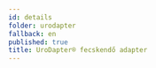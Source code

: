 ```yaml
---
id: details
folder: urodapter
fallback: en
published: true
title: UroDapter® fecskendő adapter
---
```

